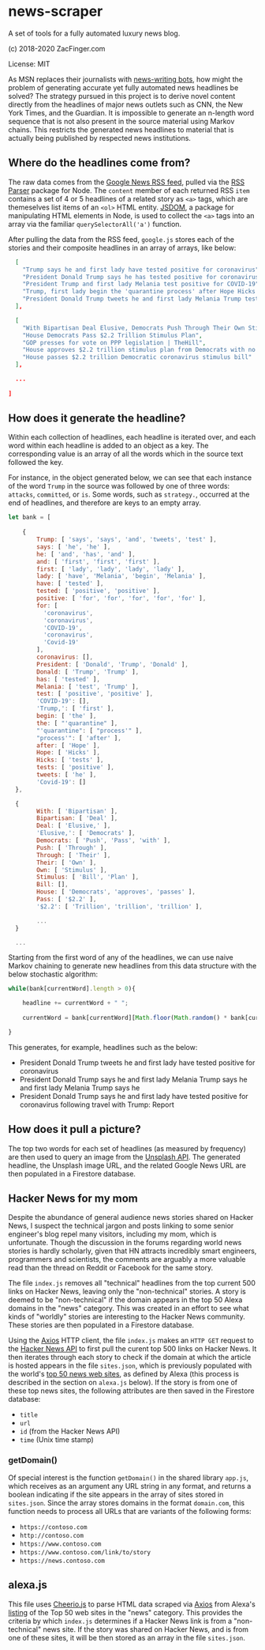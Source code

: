 # news-scraper

A set of tools for a fully automated luxury news blog.

(c) 2018-2020 ZacFinger.com

License: MIT

As MSN replaces their journalists with [news-writing bots](https://www.theguardian.com/technology/2020/may/30/microsoft-sacks-journalists-to-replace-them-with-robots), how might the problem of generating accurate yet fully automated news headlines be solved? The strategy pursued in this project is to derive novel content directly from the headlines of major news outlets such as CNN, the New York Times, and the Guardian. It is impossible to generate an n-length word sequence that is not also present in the source material using Markov chains. This restricts the generated news headlines to material that is actually being published by respected news institutions.

## Where do the headlines come from?
The raw data comes from the [Google News RSS feed](https://news.google.com/rss), pulled via the [RSS Parser](https://www.npmjs.com/package/rss-parser) package for Node. The `content` member of each returned RSS `item` contains a set of 4 or 5 headlines of a related story as `<a>` tags, which are themeselves list items of an `<ol>` HTML entity. [JSDOM](https://github.com/jsdom/jsdom), a package for manipulating HTML elements in Node, is used to collect the `<a>` tags into an array via the familiar `querySelectorAll('a')` function. 

After pulling the data from the RSS feed, `google.js` stores each of the stories and their composite headlines in an array of arrays, like below:
```json
  [
    "Trump says he and first lady have tested positive for coronavirus",
    "President Donald Trump says he has tested positive for coronavirus",
    "President Trump and first lady Melania test positive for COVID-19",
    "Trump, first lady begin the 'quarantine process' after Hope Hicks tests positive for coronavirus",
    "President Donald Trump tweets he and first lady Melania Trump test positive for Covid-19"
  ],

  [
    "With Bipartisan Deal Elusive, Democrats Push Through Their Own Stimulus Bill",
    "House Democrats Pass $2.2 Trillion Stimulus Plan",
    "GOP presses for vote on PPP legislation | TheHill",
    "House approves $2.2 trillion stimulus plan from Democrats with no bipartisan deal in sight",
    "House passes $2.2 trillion Democratic coronavirus stimulus bill"
  ],

  ...
  
]
```
## How does it generate the headline?
Within each collection of headlines, each headline is iterated over, and each word within each headline is added to an object as a key. The corresponding value is an array of all the words which in the source text followed the key. 

For instance, in the object generated below, we can see that each instance of the word `Trump` in the source was followed by one of three words: `attacks`, `committed`, or `is`. Some words, such as `strategy.`, occurred at the end of headlines, and therefore are keys to an empty array. 

```javascript
let bank = [ 
  
    {
        Trump: [ 'says', 'says', 'and', 'tweets', 'test' ],
        says: [ 'he', 'he' ],
        he: [ 'and', 'has', 'and' ],
        and: [ 'first', 'first', 'first' ],
        first: [ 'lady', 'lady', 'lady', 'lady' ],
        lady: [ 'have', 'Melania', 'begin', 'Melania' ],
        have: [ 'tested' ],
        tested: [ 'positive', 'positive' ],
        positive: [ 'for', 'for', 'for', 'for', 'for' ],
        for: [
          'coronavirus',
          'coronavirus',
          'COVID-19',
          'coronavirus',
          'Covid-19'
        ],
        coronavirus: [],
        President: [ 'Donald', 'Trump', 'Donald' ],
        Donald: [ 'Trump', 'Trump' ],
        has: [ 'tested' ],
        Melania: [ 'test', 'Trump' ],
        test: [ 'positive', 'positive' ],
        'COVID-19': [],
        'Trump,': [ 'first' ],
        begin: [ 'the' ],
        the: [ "'quarantine" ],
        "'quarantine": [ "process'" ],
        "process'": [ 'after' ],
        after: [ 'Hope' ],
        Hope: [ 'Hicks' ],
        Hicks: [ 'tests' ],
        tests: [ 'positive' ],
        tweets: [ 'he' ],
        'Covid-19': []
  },

  {
        With: [ 'Bipartisan' ],
        Bipartisan: [ 'Deal' ],
        Deal: [ 'Elusive,' ],
        'Elusive,': [ 'Democrats' ],
        Democrats: [ 'Push', 'Pass', 'with' ],
        Push: [ 'Through' ],
        Through: [ 'Their' ],
        Their: [ 'Own' ],
        Own: [ 'Stimulus' ],
        Stimulus: [ 'Bill', 'Plan' ],
        Bill: [],
        House: [ 'Democrats', 'approves', 'passes' ],
        Pass: [ '$2.2' ],
        '$2.2': [ 'Trillion', 'trillion', 'trillion' ],

        ...
  }

  ...
```
Starting from the first word of any of the headlines, we can use naive Markov chaining to generate new headlines from this data structure with the below stochastic algorithm:
```javascript
while(bank[currentWord].length > 0){

	headline += currentWord + " ";
	
	currentWord = bank[currentWord][Math.floor(Math.random() * bank[currentWord].length)];

}
```
This generates, for example, headlines such as the below:
* President Donald Trump tweets he and first lady have tested positive for coronavirus
* President Donald Trump says he and first lady Melania Trump says he and first lady Melania Trump says he
* President Donald Trump says he and first lady have tested positive for coronavirus following travel with Trump: Report

## How does it pull a picture?
The top two words for each set of headlines (as measured by frequency) are then used to query an image from the [Unsplash API](https://unsplash.com/developers). The generated headline, the Unsplash image URL, and the related Google News URL are then populated in a Firestore database.

## Hacker News for my mom
Despite the abundance of general audience news stories shared on Hacker News, I suspect the technical jargon and posts linking to some senior engineer's blog repel many visitors, including my mom, which is unfortunate. Though the discussion in the forums regarding world news stories is hardly scholarly, given that HN attracts incredibly smart engineers, programmers and scientists, the comments are arguably a more valuable read than the thread on Reddit or Facebook for the same story.

The file `index.js` removes all "technical" headlines from the top current 500 links on Hacker News, leaving only the "non-technical" stories. A story is deemed to be "non-technical" if the domain appears in the top 50 Alexa domains in the "news" category. This was created in an effort to see what kinds of "worldly" stories are interesting to the Hacker News community. These stories are then populated in a Firestore database.

Using the [Axios](https://www.npmjs.com/package/axios) HTTP client, the file `index.js` makes an `HTTP GET` request to the [Hacker News API](https://github.com/HackerNews/API) to first pull the curent top 500 links on Hacker News. It then iterates through each story to check if the domain at which the article is hosted appears in the file `sites.json`, which is previously populated with the world's [top 50 news web sites](https://www.alexa.com/topsites/category/Top/News), as defined by Alexa (this process is described in the section on `alexa.js` below). If the story is from one of these top news sites, the following attributes are then saved in the Firestore database:
* `title`
* `url`
* `id` (from the Hacker News API)
* `time` (Unix time stamp)

### getDomain()
Of special interest is the function `getDomain()` in the shared library `app.js`, which receives as an argument any URL string in any format, and returns a boolean indicating if the site appears in the array of sites stored in `sites.json`. Since the array stores domains in the format `domain.com`, this function needs to process all URLs that are variants of the following forms: 
* `https://contoso.com`
* `http://contoso.com`
* `https://www.contoso.com`
* `https://www.contoso.com/link/to/story`
* `https://news.contoso.com`

## alexa.js
This file uses [Cheerio.js](https://cheerio.js.org/) to parse HTML data scraped via [Axios](https://www.npmjs.com/package/axios) from Alexa's [listing](https://www.alexa.com/topsites/category/Top/News) of the Top 50 web sites in the "news" category. This provides the criteria by which `index.js` determines if a Hacker News link is from a "non-technical" news site. If the story was shared on Hacker News, and is from one of these sites, it will be then stored as an array in the file `sites.json`.


